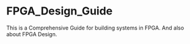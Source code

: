 # FPGA_Design_Guide
This is a Comprehensive Guide for building systems in FPGA. And also about FPGA Design.
